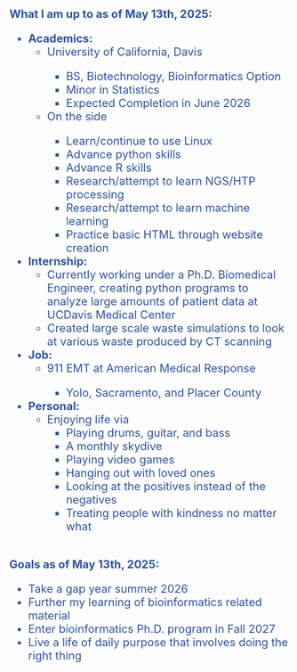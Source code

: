 <div style="font-size: 20px; color:#2F539B">
<b>What I am up to as of May 13th, 2025:</b>
<ul>
    <li><b>Academics:</b>
        <ul>
            <li>University of California, Davis</li>
            <ul>
                <li>BS, Biotechnology, Bioinformatics Option</li>
                <li>Minor in Statistics</li>
                <li>Expected Completion in June 2026</li>
            </ul>
            <li>On the side</li>
            <ul>
                <li>Learn/continue to use Linux</li>
                <li>Advance python skills</li>
                <li>Advance R skills</li>
                <li>Research/attempt to learn NGS/HTP processing</li>
                <li>Research/attempt to learn machine learning</li>
                <li>Practice basic HTML through website creation</li>
            </ul>
        </ul>
    </li>
    <li><b>Internship:</b>
        <ul>
            <li>Currently working under a Ph.D. Biomedical Engineer, creating python programs to analyze large amounts of patient data at UCDavis Medical
            Center</li>
            <li>Created large scale waste simulations to look at various waste produced by CT scanning</li>
        </ul>
    </li>
    <li><b>Job:</b>
        <ul>
            <li>911 EMT at American Medical Response</li>
            <ul>
                <li>Yolo, Sacramento, and Placer County</li>
            </ul>	
        </ul>
    </li>
    <li><b>Personal:</b>
        <ul>
            <li>Enjoying life via
                <ul>
                    <li>Playing drums, guitar, and bass</li>
                    <li>A monthly skydive</li>
                    <li>Playing video games</li>
                    <li>Hanging out with loved ones</li>
                    <li>Looking at the positives instead of the negatives</li>
                    <li>Treating people with kindness no matter what</li>
                </ul>
            </li>
        </ul>
    </li>
</ul>
<br>
<b>Goals as of May 13th, 2025:</b>
    <ul>
        <li>Take a gap year summer 2026</li>
        <li>Further my learning of bioinformatics related material</li>
        <li>Enter bioinformatics Ph.D. program in Fall 2027</li>
        <li>Live a life of daily purpose that involves doing the right thing</li>
    </ul>
</div>

